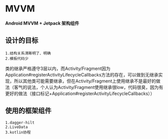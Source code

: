 # MVVM

**Android MVVM + Jetpack 架构组件**

## 设计的目标
    1.结构关系清晰明了、明确
	2.模板代码少

类的继承严格遵守3层以内，而Activity/Fragment因为Application#registerActivityLifecycleCallbacks方法的存在，可以做到无继承实现，所以其他类可能需要继承，但在Activity/Fragment上使用继承不是最好的做法（客气的说法，个人认为Activity/Fragment使用继承很low，代码很臭，因为有更好的做法（接口标记+Application#registerActivityLifecycleCallbacks））

## 使用的框架组件
    1.dagger-hilt
    2.LiveData
    3.kotlin协程
